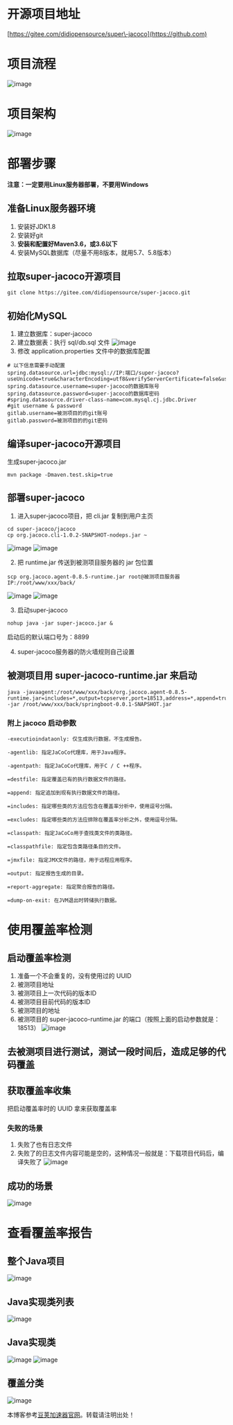
# 开源项目地址


[https://gitee.com/didiopensource/super\-jacoco](https://github.com)


# 项目流程


![image](https://img2024.cnblogs.com/blog/1890192/202412/1890192-20241223205958456-724477623.png)


# 项目架构


![image](https://img2024.cnblogs.com/blog/1890192/202412/1890192-20241223210038813-295008237.png)


# 部署步骤


**注意：一定要用Linux服务器部署，不要用Windows**


## 准备Linux服务器环境


1. 安装好JDK1\.8
2. 安装好git
3. **安装和配置好Maven3\.6，或3\.6以下**
4. 安装MySQL数据库（尽量不用8版本，就用5\.7、5\.8版本）


## 拉取super\-jacoco开源项目



```
git clone https://gitee.com/didiopensource/super-jacoco.git

```

## 初始化MySQL


1. 建立数据库：super\-jacoco
2. 建立数据表：执行 sql/db.sql 文件
![image](https://img2024.cnblogs.com/blog/1890192/202412/1890192-20241223211135207-620342391.png)
3. 修改 application.properties 文件中的数据库配置



```
# 以下信息需要手动配置
spring.datasource.url=jdbc:mysql://IP:端口/super-jacoco?useUnicode=true&characterEncoding=utf8&verifyServerCertificate=false&useSSL=false
spring.datasource.username=super-jacoco的数据库账号
spring.datasource.password=super-jacoco的数据库密码
#spring.datasource.driver-class-name=com.mysql.cj.jdbc.Driver
#git username & password
gitlab.username=被测项目的的git账号
gitlab.password=被测项目的的git密码

```

## 编译super\-jacoco开源项目


生成super\-jacoco.jar



```
mvn package -Dmaven.test.skip=true

```

## 部署super\-jacoco


1. 进入super\-jacoco项目，把 cli.jar 复制到用户主页



```
cd super-jacoco/jacoco
cp org.jacoco.cli-1.0.2-SNAPSHOT-nodeps.jar ~

```

![image](https://img2024.cnblogs.com/blog/1890192/202412/1890192-20241223212327767-902582060.png)
![image](https://img2024.cnblogs.com/blog/1890192/202412/1890192-20241223212539198-2001520682.png)


2. 把 runtime.jar 传送到被测项目服务器的 jar 包位置



```
scp org.jacoco.agent-0.8.5-runtime.jar root@被测项目服务器IP:/root/www/xxx/back/

```

![image](https://img2024.cnblogs.com/blog/1890192/202412/1890192-20241223213040713-119270896.png)
![image](https://img2024.cnblogs.com/blog/1890192/202412/1890192-20241223213154683-137323771.png)


3. 启动super\-jacoco



```
nohup java -jar super-jacoco.jar &

```

启动后的默认端口号为：8899


4. super\-jacoco服务器的防火墙规则自己设置


## 被测项目用 super\-jacoco\-runtime.jar 来启动



```
java -javaagent:/root/www/xxx/back/org.jacoco.agent-0.8.5-runtime.jar=includes=*,output=tcpserver,port=18513,address=*,append=true,destfile=/jacoco.exec -jar /root/www/xxx/back/springboot-0.0.1-SNAPSHOT.jar

```

### 附上 jacoco 启动参数



```
-executioindataonly: 仅生成执行数据，不生成报告。

-agentlib: 指定JaCoCo代理库，用于Java程序。

-agentpath: 指定JaCoCo代理库，用于C / C ++程序。

=destfile: 指定覆盖已有的执行数据文件的路径。

=append: 指定追加到现有执行数据文件的路径。

=includes: 指定哪些类的方法应包含在覆盖率分析中，使用逗号分隔。

=excludes: 指定哪些类的方法应排除在覆盖率分析之外，使用逗号分隔。

=classpath: 指定JaCoCo用于查找类文件的类路径。

=classpathfile: 指定包含类路径条目的文件。

=jmxfile: 指定JMX文件的路径，用于远程应用程序。

=output: 指定报告生成的目录。

=report-aggregate: 指定聚合报告的路径。

=dump-on-exit: 在JVM退出时转储执行数据。

```

# 使用覆盖率检测


## 启动覆盖率检测


1. 准备一个不会重复的，没有使用过的 UUID
2. 被测项目地址
3. 被测项目上一次代码的版本ID
4. 被测项目目前代码的版本ID
5. 被测项目的地址
6. 被测项目的 super\-jacoco\-runtime.jar 的端口（按照上面的启动参数就是：18513）
![image](https://img2024.cnblogs.com/blog/1890192/202412/1890192-20241223214236325-76451972.png)


## 去被测项目进行测试，测试一段时间后，造成足够的代码覆盖


## 获取覆盖率收集


把启动覆盖率时的 UUID 拿来获取覆盖率


### 失败的场景


1. 失败了也有日志文件
2. 失败了的日志文件内容可能是空的，这种情况一般就是：下载项目代码后，编译失败了
![image](https://img2024.cnblogs.com/blog/1890192/202412/1890192-20241223221110956-116211609.png)


## 成功的场景


![image](https://img2024.cnblogs.com/blog/1890192/202412/1890192-20241223221757125-1562530282.png)


# 查看覆盖率报告


## 整个Java项目


![image](https://img2024.cnblogs.com/blog/1890192/202412/1890192-20241223223645945-387646254.png)


## Java实现类列表


![image](https://img2024.cnblogs.com/blog/1890192/202412/1890192-20241223221946327-602557348.png)


## Java实现类


![image](https://img2024.cnblogs.com/blog/1890192/202412/1890192-20241223222050698-119254083.png)
![image](https://img2024.cnblogs.com/blog/1890192/202412/1890192-20241223222117346-462986486.png)


## 覆盖分类


![image](https://img2024.cnblogs.com/blog/1890192/202412/1890192-20241223224151110-542335021.png)


 本博客参考[豆荚加速器官网](https://baitenghuo.com)。转载请注明出处！
